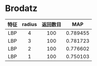 # Brodatz
| 特征 | radius | 返回数目 | MAP |
|:-----:|:-------:|:-----:|:-----:|
| LBP | 4 | 100 |  0.789455 |
| LBP | 3 | 100 |  0.781723 |
| LBP | 2 | 100 |  0.776602 |
| LBP | 1 | 100 |  0.750103 |
